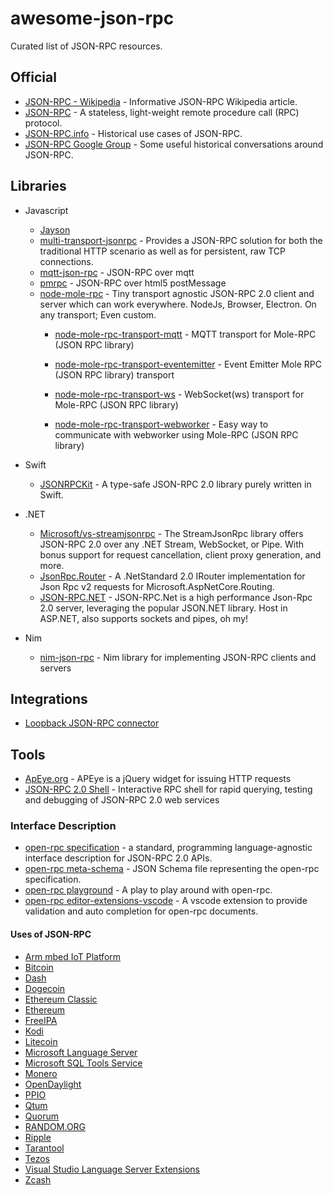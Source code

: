 # awesome-json-rpc
Curated list of JSON-RPC resources.

## Official

- [JSON-RPC - Wikipedia](https://en.wikipedia.org/wiki/JSON-RPC) - Informative JSON-RPC Wikipedia article.
- [JSON-RPC](https://www.jsonrpc.org/) - A stateless, light-weight remote procedure call (RPC) protocol.
- [JSON-RPC.info](https://json-rpc.info/) - Historical use cases of JSON-RPC.
- [JSON-RPC Google Group](https://groups.google.com/forum/#!forum/json-rpc) - Some useful historical conversations around JSON-RPC.

## Libraries

- Javascript
  - [Jayson](https://github.com/tedeh/jayson)
  - [multi-transport-jsonrpc](https://www.npmjs.com/package/multitransport-jsonrpc) - Provides a JSON-RPC solution for both the traditional HTTP scenario as well as for persistent, raw TCP connections. 
  - [mqtt-json-rpc](https://github.com/rse/mqtt-json-rpc) - JSON-RPC over mqtt
  - [pmrpc](https://github.com/statianzo/pmrpc) - JSON-RPC over html5 postMessage
  - [node-mole-rpc](https://github.com/koorchik/node-mole-rpc) - Tiny transport agnostic JSON-RPC 2.0 client and server which can work everywhere. NodeJs, Browser, Electron. On any transport; Even custom.
    - [node-mole-rpc-transport-mqtt](https://github.com/koorchik/node-mole-rpc-transport-mqtt) - MQTT transport for Mole-RPC (JSON RPC library)
    - [node-mole-rpc-transport-eventemitter](https://github.com/koorchik/node-mole-rpc-transport-eventemitter) - Event Emitter Mole RPC (JSON RPC library) transport

    - [node-mole-rpc-transport-ws](https://github.com/koorchik/node-mole-rpc-transport-ws) - WebSocket(ws) transport for Mole-RPC (JSON RPC library)
    - [node-mole-rpc-transport-webworker](https://github.com/koorchik/node-mole-rpc-transport-webworker) - Easy way to communicate with webworker using Mole-RPC (JSON RPC library)

- Swift
  - [JSONRPCKit](https://github.com/bricklife/JSONRPCKit) - A type-safe JSON-RPC 2.0 library purely written in Swift.
- .NET
  - [Microsoft/vs-streamjsonrpc](https://github.com/Microsoft/vs-streamjsonrpc) - The StreamJsonRpc library offers JSON-RPC 2.0 over any .NET Stream, WebSocket, or Pipe. With bonus support for request cancellation, client proxy generation, and more.
  - [JsonRpc.Router](https://github.com/edjCase/JsonRpc) - A .NetStandard 2.0 IRouter implementation for Json Rpc v2 requests for Microsoft.AspNetCore.Routing.
  - [JSON-RPC.NET](https://github.com/Astn/JSON-RPC.NET) - JSON-RPC.Net is a high performance Json-Rpc 2.0 server, leveraging the popular JSON.NET library. Host in ASP.NET, also supports sockets and pipes, oh my!
- Nim
  - [nim-json-rpc](https://github.com/status-im/nim-json-rpc) - Nim library for implementing JSON-RPC clients and servers


## Integrations

- [Loopback JSON-RPC connector](https://loopback.io/doc/en/lb2/JSON-RPC-connector.html)


## Tools

- [ApEye.org](https://apeye.org) - APEye is a jQuery widget for issuing HTTP requests
- [JSON-RPC 2.0 Shell](http://software.dzhuvinov.com/json-rpc-2.0-shell.html) - Interactive RPC shell for rapid querying, testing and
debugging of JSON-RPC 2.0 web services

### Interface Description

- [open-rpc specification](https://github.com/open-rpc/spec) - a standard, programming language-agnostic interface description for JSON-RPC 2.0 APIs. 
- [open-rpc meta-schema](https://github.com/open-rpc/meta-schema) - JSON Schema file representing the open-rpc specification.
- [open-rpc playground](https://github.com/open-rpc/playground) - A play to play around with open-rpc.
- [open-rpc editor-extensions-vscode](https://github.com/open-rpc/editor-extensions-vscode) - A vscode extension to provide validation and auto completion for open-rpc documents.

#### Uses of JSON-RPC

- [Arm mbed IoT Platform](https://cloud.mbed.com/docs/current/connecting/json-rpc.html#protocol-translator-register)
- [Bitcoin](https://en.bitcoinwiki.org/wiki/JSON-RPC)
- [Dash](https://github.com/dashpay/dash)
- [Dogecoin](https://github.com/dogecoin/dogecoin)
- [Ethereum Classic](https://github.com/ethereumproject/wiki/wiki/JSON-RPC)
- [Ethereum](https://github.com/ethereum/wiki/wiki/JSON-RPC)
- [FreeIPA](https://www.freeipa.org)
- [Kodi](https://kodi.wiki/view/JSON-RPC_API)
- [Litecoin](https://github.com/litecoin-project/litecoin)
- [Microsoft Language Server](https://docs.microsoft.com/en-us/visualstudio/extensibility/language-server-protocol?view=vs-2017)
- [Microsoft SQL Tools Service](https://github.com/Microsoft/sqltoolsservice/)
- [Monero](https://github.com/monero-project/monero)
- [OpenDaylight](https://www.opendaylight.org/)
- [PPIO](https://www.pp.io)
- [Qtum](https://qtumproject.github.io/qtumjs-doc/)
- [Quorum](https://github.com/jpmorganchase/quorum)
- [RANDOM.ORG](https://api.random.org/json-rpc/1/)
- [Ripple](https://developers.ripple.com/get-started-with-the-rippled-api.html)
- [Tarantool](https://github.com/tarantool/nginx_upstream_module)
- [Tezos](https://tezos.gitlab.io/alphanet/tutorials/rpc.html)
- [Visual Studio Language Server Extensions](https://code.visualstudio.com/api/language-extensions/language-server-extension-guide)
- [Zcash](https://github.com/zcash/zcash)
